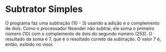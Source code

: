 # Subtrator Simples
O programa faz uma subtração (10 - 3) usando a adição e o complemento de dois.
Como o processador Neander não subtrai, ele soma o primeiro número (10) com o complemento de dois do segundo número (253). O resultado da soma é 7, que é o resultado correto da subtração. O valor 7 é, então, exibido no visor.
